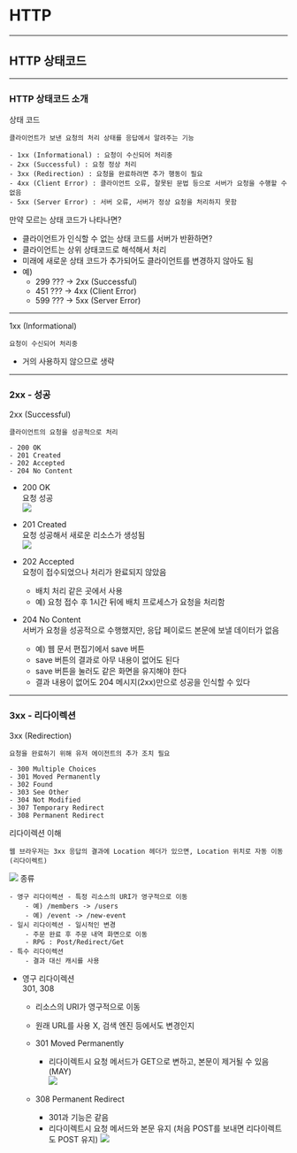 # HTTP
---
## HTTP 상태코드
---
### HTTP 상태코드 소개
상태 코드
```
클라이언트가 보낸 요청의 처리 상태를 응답에서 알려주는 기능

- 1xx (Informational) : 요청이 수신되어 처리중
- 2xx (Successful) : 요청 정상 처리
- 3xx (Redirection) : 요청을 완료하려면 추가 행동이 필요
- 4xx (Client Error) : 클라이언트 오류, 잘못된 문법 등으로 서버가 요청을 수행할 수 없음
- 5xx (Server Error) : 서버 오류, 서버가 정상 요청을 처리하지 못함
```

만약 모르는 상태 코드가 나타나면?
- 클라이언트가 인식할 수 없는 상태 코드를 서버가 반환하면?
- 클라이언트는 상위 상태코드로 해석해서 처리
- 미래에 새로운 상태 코드가 추가되어도 클라이언트를 변경하지 않아도 됨
- 예) 
    - 299 ??? -> 2xx (Successful)
    - 451 ??? -> 4xx (Client Error)
    - 599 ??? -> 5xx (Server Error)
---
1xx (Informational)
```
요청이 수신되어 처리중
```
- 거의 사용하지 않으므로 생략
---
### 2xx - 성공
2xx (Successful)
```
클라이언트의 요청을 성공적으로 처리

- 200 OK
- 201 Created
- 202 Accepted
- 204 No Content
```

- 200 OK   
요청 성공   
![](https://mblogthumb-phinf.pstatic.net/MjAyMjAzMjVfMjEg/MDAxNjQ4MjA3Mzc5OTgy.nJXKAz82dXhRTOq0eY4MRApB_C59bihV1VUgDvca_igg.uFGf9M2jIxC5no0kZxZtLelCW1liSrpRJj7E-eRJu0sg.PNG.fbfbf1/image.png?type=w800)

- 201 Created   
요청 성공해서 새로운 리소스가 생성됨   
![](https://mblogthumb-phinf.pstatic.net/MjAyMjAzMjVfMTU4/MDAxNjQ4MjA3NDM2NjAw.tIzkwK5pd_Ja9QRXOF-cAUgUoBZmoSwbde0F2cBsmy8g.RwP9e3AizokDabAzzR7qARYhysUz4o_70oxZbh9_WRsg.PNG.fbfbf1/image.png?type=w800)

- 202 Accepted   
요청이 접수되었으나 처리가 완료되지 않았음
    - 배치 처리 같은 곳에서 사용
    - 예) 요청 접수 후 1시간 뒤에 배치 프로세스가 요청을 처리함

- 204 No Content   
서버가 요청을 성공적으로 수행했지만, 응답 페이로드 본문에 보낼 데이터가 없음
    - 예) 웹 문서 편집기에서 save 버튼
    - save 버튼의 결과로 아무 내용이 없어도 된다
    - save 버튼을 눌러도 같은 화면을 유지해야 한다
    - 결과 내용이 없어도 204 메시지(2xx)만으로 성공을 인식할 수 있다

---
### 3xx - 리다이렉션
3xx (Redirection)
```
요청을 완료하기 위해 유저 에이전트의 추가 조치 필요

- 300 Multiple Choices
- 301 Moved Permanently
- 302 Found
- 303 See Other
- 304 Not Modified
- 307 Temporary Redirect
- 308 Permanent Redirect
```

리다이렉션 이해
```
웹 브라우저는 3xx 응답의 결과에 Location 헤더가 있으면, Location 위치로 자동 이동(리다이렉트)
```
![](https://blog.kakaocdn.net/dn/BJhae/btq9ReBv4Ny/cR9pVvmukuLD6sPKBgNpSK/img.png)
종류
```
- 영구 리다이렉션 - 특정 리소스의 URI가 영구적으로 이동
    - 예) /members -> /users
    - 예) /event -> /new-event
- 일시 리다이렉션 - 일시적인 변경
    - 주문 완료 후 주문 내역 화면으로 이동
    - RPG : Post/Redirect/Get
- 특수 리다이렉션
    - 결과 대신 캐시를 사용
```

- 영구 리다이렉션   
301, 308
    - 리소스의 URI가 영구적으로 이동
    - 원래 URL를 사용 X, 검색 엔진 등에서도 변경인지
    - 301 Moved Permanently
        - 리다이렉트시 요청 메서드가 GET으로 변하고, 본문이 제거될 수 있음 (MAY)   
        ![](https://velog.velcdn.com/images%2Fleemember%2Fpost%2F5096e079-6b49-421d-8b8f-6cb7b0d5b2b9%2Fimage.png)

    - 308 Permanent Redirect
        - 301과 기능은 같음
        - 리다이렉트시 요청 메서드와 본문 유지 (처음 POST를 보내면 리다이렉트도 POST 유지)
        ![](https://velog.velcdn.com/images%2Fleemember%2Fpost%2F516666e4-222d-4f4d-b49b-3a88b893a1c7%2Fimage.png)